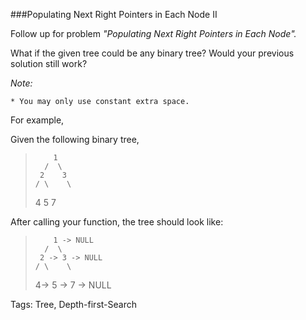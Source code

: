 ###Populating Next Right Pointers in Each Node II 

Follow up for problem _"Populating Next Right Pointers in Each Node"._

What if the given tree could be any binary tree? Would your previous solution still work?

*Note:*

    * You may only use constant extra space.

For example,

Given the following binary tree,

>         1
>       /  \
>      2    3
>     / \    \
>    4   5    7

After calling your function, the tree should look like:

>         1 -> NULL
>       /  \
>      2 -> 3 -> NULL
>     / \    \
>    4-> 5 -> 7 -> NULL

Tags: Tree, Depth-first-Search